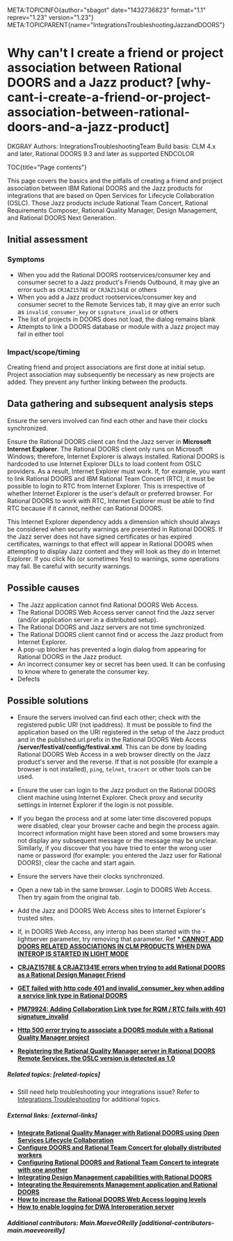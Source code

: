 META:TOPICINFO{author="sbagot" date="1432736823" format="1.1"
reprev="1.23" version="1.23"}
META:TOPICPARENT{name="IntegrationsTroubleshootingJazzandDOORS"}

# Why can't I create a friend or project association between Rational DOORS and a Jazz product? [why-cant-i-create-a-friend-or-project-association-between-rational-doors-and-a-jazz-product]

DKGRAY Authors: IntegrationsTroubleshootingTeam Build basis: CLM 4.x and
later, Rational DOORS 9.3 and later as supported ENDCOLOR

TOC{title="Page contents"}

This page covers the basics and the pitfalls of creating a friend and
project association between IBM Rational DOORS and the Jazz products for
integrations that are based on Open Services for Lifecycle Collaboration
(OSLC). Those Jazz products include Rational Team Concert, Rational
Requirements Composer, Rational Quality Manager, Design Management, and
Rational DOORS Next Generation.

## Initial assessment

### Symptoms

-   When you add the Rational DOORS rootservices/consumer key and
    consumer secret to a Jazz product's Friends Outbound, it may give an
    error such as `CRJAZ1578E` or `CRJAZ1341E` or others
-   When you add a Jazz product rootservices/consumer key and consumer
    secret to the Remote Services tab, it may give an error such as
    `invalid_consumer_key` or `signature_invalid` or others
-   The list of projects in DOORS does not load, the dialog remains
    blank
-   Attempts to link a DOORS database or module with a Jazz project may
    fail in either tool

### Impact/scope/timing

Creating friend and project associations are first done at initial
setup. Project association may subsequently be necessary as new projects
are added. They prevent any further linking between the products.

## Data gathering and subsequent analysis steps

Ensure the servers involved can find each other and have their clocks
synchronized.

Ensure the Rational DOORS client can find the Jazz server in **Microsoft
Internet Explorer**. The Rational DOORS client only runs on Microsoft
Windows; therefore, Internet Explorer is always installed. Rational
DOORS is hardcoded to use Internet Explorer DLLs to load content from
OSLC providers. As a result, Internet Explorer must work. If, for
example, you want to link Rational DOORS and IBM Rational Team Concert
(RTC), it must be possible to login to RTC from Internet Explorer. This
is irrespective of whether Internet Explorer is the user's default or
preferred browser. For Rational DOORS to work with RTC, Internet
Explorer must be able to find RTC because if it cannot, neither can
Rational DOORS.

This Internet Explorer dependency adds a dimension which should always
be considered when security warnings are presented in Rational DOORS. If
the Jazz server does not have signed certificates or has expired
certificates, warnings to that effect will appear in Rational DOORS when
attempting to display Jazz content and they will look as they do in
Internet Explorer. If you click No (or sometimes Yes) to warnings, some
operations may fail. Be careful with security warnings.

## Possible causes

-   The Jazz application cannot find Rational DOORS Web Access.
-   The Rational DOORS Web Access server cannot find the Jazz server
    (and/or application server in a distributed setup).
-   The Rational DOORS and Jazz servers are not time synchronized.
-   The Rational DOORS client cannot find or access the Jazz product
    from Internet Explorer.
-   A pop-up blocker has prevented a login dialog from appearing for
    Rational DOORS in the Jazz product.
-   An incorrect consumer key or secret has been used. It can be
    confusing to know where to generate the consumer key.
-   Defects

## Possible solutions

-   Ensure the servers involved can find each other; check with the
    registered public URI (not ipaddress). It must be possible to find
    the application based on the URI registered in the setup of the Jazz
    product and in the published.url.prefix in the Rational DOORS Web
    Access **/server/festival/config/festival.xml**. This can be done by
    loading Rational DOORS Web Access in a web browser directly on the
    Jazz product's server and the reverse. If that is not possible (for
    example a browser is not installed), `ping`, `telnet`, `tracert` or
    other tools can be used.

<!-- -->

-   Ensure the user can login to the Jazz product on the Rational DOORS
    client machine using Internet Explorer. Check proxy and security
    settings in Internet Explorer if the login is not possible.

<!-- -->

-   If you began the process and at some later time discovered popups
    were disabled, clear your browser cache and begin the process again.
    Incorrect information might have been stored and some browsers may
    not display any subsequent message or the message may be unclear.
    Similarly, if you discover that you have tried to enter the wrong
    user name or password (for example: you entered the Jazz user for
    Rational DOORS), clear the cache and start again.

<!-- -->

-   Ensure the servers have their clocks synchronized.

<!-- -->

-   Open a new tab in the same browser. Login to DOORS Web Access. Then
    try again from the original tab.

<!-- -->

-   Add the Jazz and DOORS Web Access sites to Internet Explorer's
    trusted sites.

<!-- -->

-   If, in DOORS Web Access, any interop has been started with the
    -lightserver parameter, try removing that parameter. Ref \*[
    **CANNOT ADD DOORS RELATED ASSOCIATIONS IN CLM PRODUCTS WHEN DWA
    INTEROP IS STARTED IN LIGHT MODE**
    ](http://www.ibm.com/support/docview.wss?uid=swg1PI16585)

<!-- -->

-   [ **CRJAZ1578E & CRJAZ1341E errors when trying to add Rational DOORS
    as a Rational Design Manager Friend**
    ](http://www.ibm.com/support/docview.wss?uid=swg21613729)

<!-- -->

-   [ **GET failed with http code 401 and invalid_consumer_key when
    adding a service link type in Rational DOORS**
    ](http://www.ibm.com/support/docview.wss?uid=swg21580704)

<!-- -->

-   [ **PM79924: Adding Collaboration Link type for RQM / RTC fails with
    401 signature_invalid**
    ](http://www.ibm.com/support/docview.wss?uid=swg1PM79924)

<!-- -->

-   [ **Http 500 error trying to associate a DOORS module with a
    Rational Quality Manager project**
    ](http://www.ibm.com/support/docview.wss?uid=swg21615699)

<!-- -->

-   [ **Registering the Rational Quality Manager server in Rational
    DOORS Remote Services, the OSLC version is detected as 1.0**
    ](http://www.ibm.com/support/docview.wss?uid=swg21619169)

##### Related topics: [related-topics]

-   Still need help troubleshooting your integrations issue? Refer to
    [Integrations Troubleshooting](IntegrationsTroubleshooting) for
    additional topics.

##### External links: [external-links]

-   [ **Integrate Rational Quality Manager with Rational DOORS using
    Open Services Lifecycle Collaboration**
    ](https://jazz.net/library/article/1020/)
-   [ **Configure DOORS and Rational Team Concert for globally
    distributed workers**
    ](http://www.ibm.com/developerworks/rational/library/doors-rational-team-concert-globally-distributed-workers/)
-   [ **Configuring Rational DOORS and Rational Team Concert to
    integrate with one another**
    ](https://jazz.net/library/LearnItem.jsp?href=content/articles/rtc/3.0/configuring-doors-and-rtc-to-integrate/index.html)
-   [ **Integrating Design Management capabilities with Rational DOORS**
    ](http://www.ibm.com/support/knowledgecenter/SSB2MU_8.1.0/com.ibm.rcam.linking.doc/topics/t_dm_doors_int_ov.html)
-   [ **Integrating the Requirements Management application and Rational
    DOORS**
    ](http://www.ibm.com/support/knowledgecenter/SSYMRC_4.0.5/com.ibm.rational.rrm.help.doc/topics/t_config_doors.html)
-   [ **How to increase the Rational DOORS Web Access logging levels**
    ](http://www.ibm.com/support/docview.wss?uid=swg21456938)
-   [ **How to enable logging for DWA Interoperation server**
    ](http://www.ibm.com/support/docview.wss?uid=swg21397464)

##### Additional contributors: Main.MaeveOReilly [additional-contributors-main.maeveoreilly]
